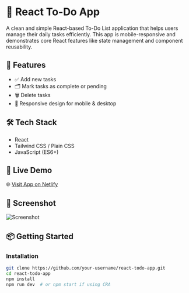 # 📝 React To-Do App

A clean and simple React-based To-Do List application that helps users manage their daily tasks efficiently. This app is mobile-responsive and demonstrates core React features like state management and component reusability.

## 🔧 Features

- ✅ Add new tasks
- 🗂️ Mark tasks as complete or pending
- 🗑️ Delete tasks
- 📱 Responsive design for mobile & desktop


## 🛠️ Tech Stack

- React
- Tailwind CSS / Plain CSS
- JavaScript (ES6+)

## 🚀 Live Demo

🌐 [Visit App on Netlify](https://idyllic-pixie-36a37c.netlify.app/)

## 📸 Screenshot

![Screenshot](./screenshot.png) <!-- Add a screenshot image to your repo -->

## 📦 Getting Started

### Installation

```bash
git clone https://github.com/your-username/react-todo-app.git
cd react-todo-app
npm install
npm run dev  # or npm start if using CRA
